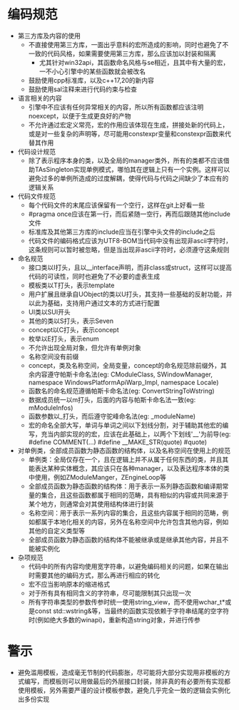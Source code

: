 # 编码规范
* 第三方库及内容的使用
    * 不直接使用第三方库，一面出乎意料的宏所造成的影响，同时也避免了不一致的代码风格，如果需要使用第三方库，那么应该加以封装和隔离
        * 尤其针对win32api，其函数命名风格与se相近，且其中有大量的宏，一不小心引擎中的某些函数就会被改名
    * 鼓励使用cpp标准库，以及c++17,20的新内容
    * 鼓励使用sal注释来进行代码约束与检查
* 语言相关的内容
    * 引擎中不应该有任何异常相关的内容，所以所有函数都应该注明noexcept，以便于生成更良好的产物
    * 不允许通过宏定义常亮，宏的作用应该体现在生成，拼接处新的代码上，或是对一些复杂的声明等，尽可能用constexpr变量和constexpr函数来代替其作用
* 代码设计规范
    * 除了表示程序本身的类，以及全局的manager类外，所有的类都不应该借助TAsSingleton实现单例模式，哪怕其在逻辑上只有一个实例。这样可以避免过多的单例所造成的过度解耦，使得代码与代码之间缺少了本应有的逻辑关系
* 代码文件规范
    * 每个代码文件的末尾应该保留有一个空行，这样在git上好看一些
    * #pragma once应该在第一行，而后紧随一空行，再而后跟随其他include文件
    * 标准库及其他第三方库的include应当在引擎中头文件的include之后
    * 代码文件的编码格式应该为UTF8-BOM当代码中没有出现非ascii字符时，这条规则可以暂时被忽略，但是当出现非ascii字符时，必须遵守这条规则
* 命名规范
    * 接口类以I打头，且以__interface声明，而非class或struct，这样可以提高代码的可读性，同时也避免了不必要的虚表生成
    * 模板类以T打头，表示template
    * 用户扩展且继承自UObject的类以U打头，其支持一些基础的反射功能，并以此为基础，支持用户通过文本的方式进行配置
    * UI类以SUI开头
    * 其他的类以S打头，表示Seven
    * concept以C打头，表示concept
    * 枚举以E打头，表示enum
    * 不允许出现全局对象，但允许有单例对象
    * 名称空间没有前缀
    * concept，类及名称空间，全局变量，concept的命名规范除前缀外，其余内容遵守帕斯卡命名法(eg: CModuleClass, SWindowManager, namespace WindowsPlatformApiWarp_Impl, namespace Locale)
    * 函数名的命名规范遵循帕斯卡命名法(eg: ConvertStringToWstring)
    * 数据成员统一以m打头，后面的内容与帕斯卡命名法一致(eg: mModuleInfos)
    * 函数参数以_打头，而后遵守驼峰命名法(eg: _moduleName)
    * 宏的命名全部大写，单词与单词之间以下划线分割，对于辅助其他宏的编写，充当内部实现的的宏，应该在此基础上，以两个下划线'__'为前导(eg: #define COMMENT(...) #define __MAKE_STR(quote) #quote)
* 对单例类，全部成员函数为静态函数的结构体，以及名称空间在使用上的规范
    * 单例类：全局仅存在一个，且在逻辑上并不从属于任何东西的类，并且其能表达某种实体概念，其应该只在各种manager，以及表达程序本体的类中使用，例如ZModuleManger，ZEngineLoop等
    * 全部成员函数为静态函数的结构体：用于表示一系列静态函数和编译期常量的集合，且这些函数都属于相同的范畴，具有相似的内容或共同来源于某个地方，则通常会对其使用结构体进行封装
    * 名称空间：用于表示一系列内容的集合，且这些内容属于相同的范畴，例如都属于本地化相关的内容，另外在名称空间中允许包含其他内容，例如其他的自定义类型等
    * 全部成员函数为静态函数的结构体不能被继承或是继承其他内容，并且不能被实例化
* 杂项规范
    * 代码中的所有内容均使用宽字符串，以避免编码相关的问题，如果在输出时需要其他的编码方式，那么再进行相应的转化
    * 宏不应当影响原本的缩进格式
    * 对于所有具有相同含义的字符串，尽可能限制其只出现一次
    * 所有字符串类型的参数传参时统一使用string_view，而不使用wchar_t*或是const std::wstring&等，当最终的函数实现依赖于字符串结尾的空字符时(例如绝大多数的winapi)，重新构造string对象，并进行传参

# 警示
* 避免滥用模板，造成毫无节制的代码膨胀，尽可能将大部分实现用非模板的方式编写，而模板则可以用做最后的外层接口封装，除非真的有必要所有实现都使用模板，另外需要严谨的设计模板参数，避免几乎完全一致的逻辑会实例化出多份实现